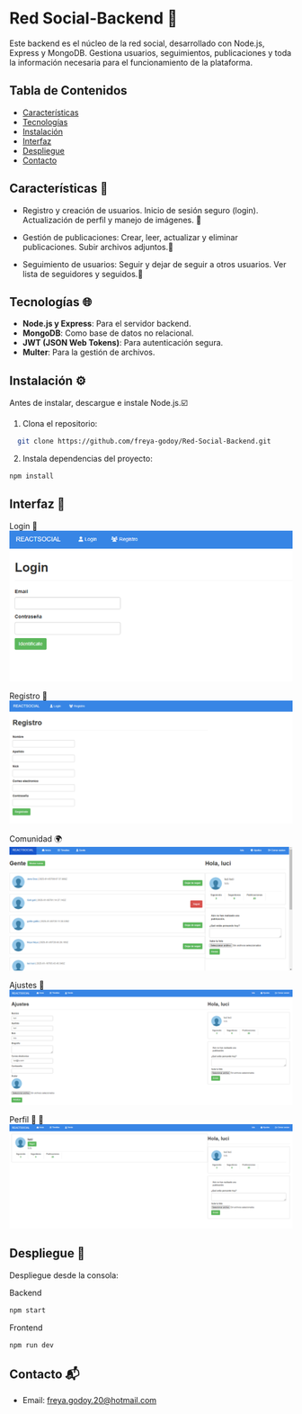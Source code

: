# Red Social-Backend 👥

Este backend es el núcleo de la red social, desarrollado con Node.js, Express y MongoDB. Gestiona usuarios, seguimientos, publicaciones y toda la información necesaria para el funcionamiento de la plataforma.

## Tabla de Contenidos

- [Características](#caracteristicas)
- [Tecnologías](#tecnologias)
- [Instalación](#instalacion)
- [Interfaz](#interfaz)
- [Despliegue](#despliegue)
- [Contacto](#contacto)

## Características 💬  <a id="caracteristicas"></a>

- Registro y creación de usuarios.
  Inicio de sesión seguro (login).
  Actualización de perfil y manejo de imágenes. 📂

- Gestión de publicaciones:
  Crear, leer, actualizar y eliminar publicaciones.
  Subir archivos adjuntos.📰

- Seguimiento de usuarios:
  Seguir y dejar de seguir a otros usuarios.
  Ver lista de seguidores y seguidos.🔁

## Tecnologías 🌐 <a id="tecnologias"></a>

- **Node.js y Express**: Para el servidor backend.
- **MongoDB**: Como base de datos no relacional.
- **JWT (JSON Web Tokens)**: Para autenticación segura.
- **Multer**: Para la gestión de archivos.

## Instalación ⚙️ <a id="instalacion"></a>

Antes de instalar, descargue e instale Node.js.☑️

1. Clona el repositorio:

```bash
  git clone https://github.com/freya-godoy/Red-Social-Backend.git
```

2. Instala dependencias del proyecto:

```sh
npm install
```

## Interfaz 📲 <a id="interfaz"></a>

Login 👤
![Pantalla de inicio](./Imagenes-para-Readme/muestra-login-red-social.png)

Registro 👥
![Pantalla de inicio](./Imagenes-para-Readme/muestra-registro-red-social.png)

Comunidad 🌍
![Pantalla de inicio](./Imagenes-para-Readme/muestra-de-ruta-gente-red-social.png)

Ajustes 🔧
![Pantalla de inicio](./Imagenes-para-Readme/muestra-ajustes-red-social.png)

Perfil 👩 👨
![Pantalla de inicio](./Imagenes-para-Readme/perfil.png)

## Despliegue 📂 <a id="despliegue"></a>

Despliegue desde la consola:

Backend

```sh
npm start
```

Frontend

```sh
npm run dev
```

## Contacto 📬 <a id="contacto"></a>

- Email: freya.godoy.20@hotmail.com
